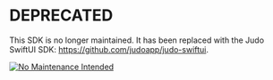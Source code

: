 # DEPRECATED
This SDK is no longer maintained. It has been replaced with the Judo SwiftUI SDK: https://github.com/judoapp/judo-swiftui.

[![No Maintenance Intended](http://unmaintained.tech/badge.svg)](http://unmaintained.tech/)
